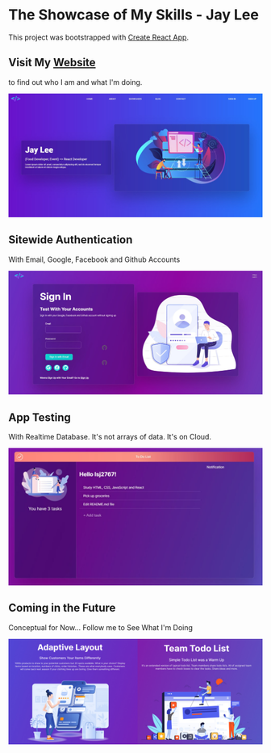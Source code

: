 # The Showcase of My Skills - Jay Lee

This project was bootstrapped with [Create React App](https://github.com/facebook/create-react-app).

## Visit My [Website](https://jaylee.io/)

to find out who I am and what I'm doing.

![](src/assets/Screenshot_2022-04-24.jpg)

## Sitewide Authentication

With Email, Google, Facebook and Github Accounts

![](src/assets/Github_Authentication.jpg)

## App Testing

With Realtime Database.
It's not arrays of data. It's on Cloud.

![](src/assets/Github_toto.jpg)

## Coming in the Future

Conceptual for Now...
Follow me to See What I'm Doing

![](src/assets/Github_new.jpg)
